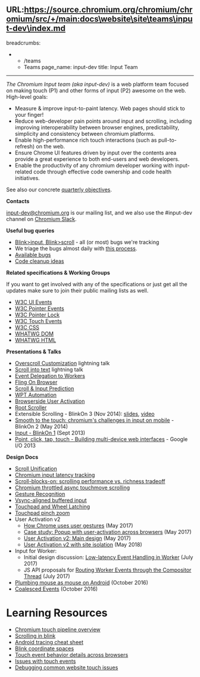 URL:https://source.chromium.org/chromium/chromium/src/+/main:docs\website\site\teams\input-dev\index.md
---
breadcrumbs:
- - /teams
  - Teams
page_name: input-dev
title: Input Team
---

*The Chromium Input team (aka input-dev)* is a web platform team focused on
making touch (P1) and other forms of input (P2) awesome on the web. High-level
goals:

*   Measure & improve input-to-paint latency. Web pages should stick to
            your finger!
*   Reduce web-developer pain points around input and scrolling,
            including improving interoperability between browser engines,
            predictability, simplicity and consistency between chromium
            platforms.
*   Enable high-performance rich touch interactions (such as
            pull-to-refresh) on the web.
*   Ensure Chrome UI features driven by input over the contents area
            provide a great experience to both end-users and web developers.
*   Enable the productivity of any chromium developer working with
            input-related code through effective code ownership and code health
            initiatives.

See also our concrete [quarterly objectives](/teams/input-dev/input-objectives).

**Contacts**

[input-dev@chromium.org](https://groups.google.com/a/chromium.org/forum/#!forum/input-dev)
is our mailing list, and we also use the #input-dev channel on [Chromium
Slack](https://chromium.slack.com).

**Useful bug queries**

*   [Blink&gt;input,
            Blink&gt;scroll](https://bugs.chromium.org/p/chromium/issues/list?can=2&q=component%3ABlink%3EInput%2CBlink%3EScroll&sort=-id+-modified+-opened&colspec=ID+Pri+Summary+Modified+Opened&x=m&y=releaseblock&cells=ids)
            - all (or most) bugs we're tracking
*   We triage the bugs almost daily with [this
            process](https://docs.google.com/document/d/1IDjoUbe8_1lbhM10EVHwvMi0g9EUXImy0ufxtfvJqe0/edit).
*   [Available
            bugs](https://bugs.chromium.org/p/chromium/issues/list?can=2&q=component%3ABlink%3EInput%2CBlink%3EScroll+status%3AAvailable+&sort=-id+-modified+-opened&colspec=ID+Pri+Summary+Modified+Opened&x=m&y=releaseblock&cells=ids)
*   [Code cleanup
            ideas](https://bugs.chromium.org/p/chromium/issues/list?can=2&q=component%3ABlink%3EInput%2CBlink%3EScroll+Hotlist%3DCodeHealth+&sort=-id+-modified+-opened&colspec=ID+Pri+Summary+Modified+Opened&x=m&y=releaseblock&cells=ids)

**Related specifications & Working Groups**

If you want to get involved with any of the specifications or just get all the
updates make sure to join their public mailing lists as well.

*   [W3C UI Events](https://w3c.github.io/uievents/)
*   [W3C Pointer Events](https://w3c.github.io/pointerevents/)
*   [W3C Pointer Lock](https://w3c.github.io/pointerlock/)
*   [W3C Touch Events](https://w3c.github.io/touch-events/)
*   [W3C CSS](https://drafts.csswg.org/)
*   [WHATWG DOM](https://dom.spec.whatwg.org/)
*   [WHATWG HTML](https://html.spec.whatwg.org/)

**Presentations & Talks**

*   [Overscroll
            Customization](https://youtube.com/watch?v=sp1R-0dd7qg&t=18m54s)
            lightning talk
*   [Scroll into
            text](https://youtube.com/watch?v=sp1R-0dd7qg&t=15m50s)
            lightning talk
*   [Event Delegation to
            Workers](https://docs.google.com/presentation/d/1BCEbLCg-o_Ko65byel5QGnO7Cwf5aPZPjqnnMNbbA5E/edit#slide=id.g5636de1525_0_0)
*   [Fling On
            Browser](https://docs.google.com/presentation/d/1miFAvKuz7tRT4IX_nCwZshFkUDX8bDYqfPlTOm2LS8U/)
*   [Scroll & Input
            Prediction](https://docs.google.com/presentation/d/18Dv2KBJxHnNezrTCzz29IyczhJwSIs8kTzwl2FuvGq0/edit#slide=id.p)
*   [WPT
            Automation](https://drive.google.com/file/d/1eBa7OvO6O9UefK-AYkclFz46ArGZ5iyH/view)
*   [Browserside User
            Activation](https://docs.google.com/presentation/d/1sEBwQZJ8w47OC7m2LexiJor8nUWPhqDaXqP5aWhYK60/)
*   [Root
            Scroller](https://docs.google.com/presentation/d/1nfM4jjQt9pijIThK8KSwavdZtWgifDjo6odHNg-ThvM/)
*   Extensible Scrolling - BlinkOn 3 (Nov 2014):
            [slides](https://docs.google.com/a/chromium.org/presentation/d/1P5LYe-jqC0mSFJoBDz8gfJZMDwj6aGeFYLx_AD6LHVU/edit#slide=id.p),
            [video](https://youtube.com/watch?v=L8aTuoQWI8A)
*   [Smooth to the touch: chromium's challenges in input on
            mobile](https://docs.google.com/a/chromium.org/presentation/d/1VYfCKye4TM-QiR_hiLvwYxhci_xc5YcA4oZxtrp2qes/edit#slide=id.p)
            - BlinkOn 2 (May 2014)
*   [Input - BlinkOn
            1](https://docs.google.com/a/chromium.org/presentation/d/1J1jG0XF6k42PA4s-otHFXZxrou7aKwYKYF90xPOe9bQ/edit#slide=id.p)
            (Sept 2013)
*   [Point, click, tap, touch - Building multi-device web
            interfaces](https://developers.google.com/events/io/sessions/361772634)
            - Google I/O 2013

**Design Docs**

*   [Scroll
            Unification](https://docs.google.com/document/d/1op5USoxDnN6yxB8EiFHYcGHacrZZRVKVqu4mSXFd6Ns/edit)
*   [Chromium input latency
            tracking](https://docs.google.com/a/chromium.org/document/d/1NUYMVyUJSU2NYrpGhKNfjSmmVZyPYoqbrPs7tbdY9PY/edit)
*   [Scroll-blocks-on: scrolling performance vs. richness
            tradeoff](https://docs.google.com/a/chromium.org/document/d/1aOQRw76C0enLBd0mCG_-IM6bso7DxXwvqTiRWgNdTn8/edit)
*   [Chromium throttled async touchmove
            scrolling](https://docs.google.com/a/chromium.org/document/d/1sfUup3nsJG3zJTf0YR0s2C5vgFTYEmfEqZs01VVj8tE/edit)
*   [Gesture Recognition](/developers/design-documents/aura/gesture-recognizer)
*   [Vsync-aligned buffered
            input](https://docs.google.com/document/d/1L2JTgYMksmXgujKxxhyV45xL8jNhbCh60NQHoueKyS4/edit?usp=sharing)
*   [Touchpad and Wheel
            Latching](https://docs.google.com/document/d/1BizkQyW_FDU98sGxbHOZsAQWGYIA3xxXoFQZ3_XNo1o/edit)
*   [Touchpad pinch
            zoom](https://docs.google.com/document/d/1cYdt9r9stHLA2lbJ2I-Ucl_djhdSyngYFbmufZaLRHE/edit?usp=sharing)
*   User Activation v2
    *   [How Chrome uses user
                gestures](https://docs.google.com/document/d/1mcxB5J_u370juJhSsmK0XQONG2CIE3mvu827O-Knw_Y/edit?usp=sharing)
                (May 2017)
    *   [Case study: Popup with user-activation across
                browsers](https://docs.google.com/document/d/1hYRTEkfWDl-KO4Y6cG469FBC3nyBy9_SYItZ1EEsXUA/edit?usp=sharing)
                (May 2017)
    *   [User Activation v2: Main
                design](https://docs.google.com/document/d/1erpl1yqJlc1pH0QvVVmi1s3WzqQLsEXTLLh6VuYp228/edit?usp=sharing)
                (May 2017)
    *   [User Activation v2 with site
                isolation](https://docs.google.com/document/d/1XL3vCedkqL65ueaGVD-kfB5RnnrnTaxLc7kmU91oerg/edit?usp=sharing)
                (May 2018)
*   Input for Worker:
    *   Initial design discussion: [Low-latency Event Handling in
                Worker](https://docs.google.com/document/d/165f85uAKlknlQHwPkmpqLVq0O50XVkxzgTkO4utAsds/edit?usp=sharing)
                (July 2017)
    *   JS API proposals for [Routing Worker Events through the
                Compositor
                Thread](https://docs.google.com/a/chromium.org/document/d/1Ah3-O7Emp7cURyh-TINME0fId9laU0ctMCwjmlArgqU/edit?usp=sharing)
                (July 2017)
*   [Plumbing mouse as mouse on
            Android](https://docs.google.com/document/d/1mpBR7J7kgTXvp0QACVjhxtwNJ7bgGoTMmxfxN2dupGg/edit?usp=sharing)
            (October 2016)
*   [Coalesced
            Events](https://docs.google.com/document/d/1x-e8fH3I0DBrmrNufPQwRJHMYnW5q9CYZVEHe7BsfpI/edit?usp=sharing)
            (October 2016)

# **Learning Resources**

*   [Chromium touch pipeline
            overview](https://docs.google.com/a/chromium.org/presentation/d/10oIOTWFKIHArnfk8ZZx-9evvDpWC9EwRjDrZIz83Dz0/edit)
*   [Scrolling in blink](http://bit.ly/blink-scrolling)
*   [Android tracing cheat
            sheet](https://docs.google.com/presentation/u/1/d/1poMF7AEu5vd21BzUTIYfm2SXurEMlv2OVDlzs6JNRfg/edit?usp=sharing)
*   [Blink coordinate
            spaces](/developers/design-documents/blink-coordinate-spaces)
*   [Touch event behavior details across
            browsers](https://docs.google.com/a/chromium.org/document/d/12k_LL_Ot9GjF8zGWP9eI_3IMbSizD72susba0frg44Y/edit#heading=h.nxfgrfmqhzn7)
*   [Issues with touch
            events](https://docs.google.com/a/chromium.org/document/d/12-HPlSIF7-ISY8TQHtuQ3IqDi-isZVI0Yzv5zwl90VU/edit#heading=h.spopy4jje82p)
*   [Debugging common website touch
            issues](https://docs.google.com/a/chromium.org/document/d/1iQtI4f47_gBTCDRALcA4l9HL_h-yZLOdvWLUi2xqJXQ/edit)
